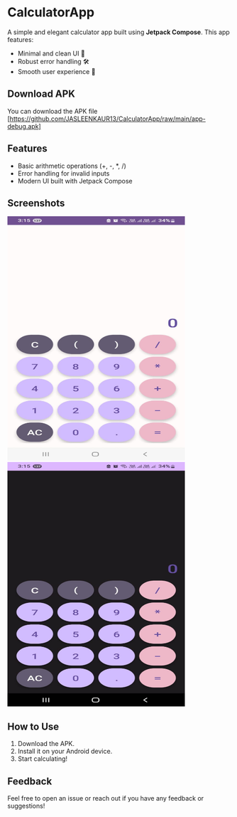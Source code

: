 # CalculatorApp

A simple and elegant calculator app built using **Jetpack Compose**. This app features:
- Minimal and clean UI 🎨
- Robust error handling 🛠️
- Smooth user experience 🚀

## Download APK
You can download the APK file  [https://github.com/JASLEENKAUR13/CalculatorApp/raw/main/app-debug.apk]

## Features
- Basic arithmetic operations (+, -, *, /)
- Error handling for invalid inputs
- Modern UI built with Jetpack Compose


## Screenshots
<img src="https://github.com/JASLEENKAUR13/CalculatorApp/raw/main/WhatsApp%20Image%202025-02-20%20at%2015.15.26_1e1299d5.jpg" style="width: 400px; height: 550px;" />
<img src="https://github.com/JASLEENKAUR13/CalculatorApp/raw/main/WhatsApp%20Image%202025-02-20%20at%2015.15.26_6d94d8fe.jpg" style="width: 400px; height: 550px;" />

## How to Use
1. Download the APK.
2. Install it on your Android device.
3. Start calculating!

## Feedback
Feel free to open an issue or reach out if you have any feedback or suggestions!

